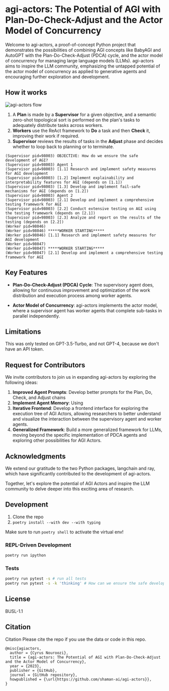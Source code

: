 # agi-actors: The Potential of AGI with Plan-Do-Check-Adjust and the Actor Model of Concurrency

Welcome to agi-actors, a proof-of-concept Python project that demonstrates the possibilities of combining AGI concepts like BabyAGI and AutoGPT with the Plan-Do-Check-Adjust (PDCA) cycle, and the actor model of concurrency for managing large language models (LLMs). agi-actors aims to inspire the LLM community, emphasizing the untapped potential of the actor model of concurrency as applied to generative agents and encouraging further exploration and development.

## How it works

![agi-actors flow](https://excalidraw.com/#json=6WozckHqWuhc2CfpR7Zoy,ptVrxBzWYIhpTTRezDUMhw)

1. A **Plan** is made by a **Supervisor** for a given objective, and a semantic zero-shot topological sort is performed on the plan's tasks to adequately distribute tasks across workers.
2. **Workers** use the ReAct framework to **Do** a task and then **Check** it, improving their work if required.
3. **Supervisor** reviews the results of tasks in the **Adjust** phase and decides whether to loop back to planning or to terminate.

```
(Supervisor pid=98003) OBJECTIVE: How do we ensure the safe development of AGI?
(Supervisor pid=98003) Agent 1
(Supervisor pid=98003) [1.1] Research and implement safety measures for AGI development
(Supervisor pid=98003) [1.2] Implement explainability and interpretability features for AGI (depends on [1.1])
(Supervisor pid=98003) [1.3] Develop and implement fail-safe mechanisms for AGI (depends on [1.2])
(Supervisor pid=98003) Agent 2
(Supervisor pid=98003) [2.1] Develop and implement a comprehensive testing framework for AGI
(Supervisor pid=98003) [2.2] Conduct extensive testing on AGI using the testing framework (depends on [2.1])
(Supervisor pid=98003) [2.3] Analyze and report on the results of the testing (depends on [2.2])
(Worker pid=98046)
(Worker pid=98046) *****WORKER STARTING*****
(Worker pid=98046) [1.1] Research and implement safety measures for AGI development
(Worker pid=98047)
(Worker pid=98047) *****WORKER STARTING*****
(Worker pid=98047) [2.1] Develop and implement a comprehensive testing framework for AGI
```

## Key Features

* **Plan-Do-Check-Adjust (PDCA) Cycle**: The supervisory agent does, allowing for continuous improvement and optimization of the work distribution and execution process among worker agents.

* **Actor Model of Concurrency**: agi-actors implements the actor model, where a supervisor agent has worker agents that complete sub-tasks in parallel independently.

## Limitations

This was only tested on GPT-3.5-Turbo, and not GPT-4, because we don't have an API token.

## Request for Contributors

We invite contributors to join us in expanding agi-actors by exploring the following ideas:

1. **Improved Agent Prompts**: Develop better prompts for the Plan, Do, Check, and Adjust chains
2. **Implement Agent Memory**: Using
3. **Iterative Frontend**: Develop a frontend interface for exploring the execution tree of AGI Actors, allowing researchers to better understand and visualize the interaction between the supervisory agent and worker agents.
4. **Generalized Framework**: Build a more generalized framework for LLMs, moving beyond the specific implementation of PDCA agents and exploring other possibilities for AGI Actors.

## Acknowledgments

We extend our gratitude to the two Python packages, langchain and ray, which have significantly contributed to the development of agi-actors.

Together, let's explore the potential of AGI Actors and inspire the LLM community to delve deeper into this exciting area of research.

## Development

1. Clone the repo
2. `poetry install --with dev --with typing`

Make sure to run `poetry shell` to activate the virtual env!

### REPL-Driven Development

```bash
poetry run ipython
```

### Tests

```bash
poetry run pytest -s # run all tests
poetry run pytest -s -k 'thinking' # How can we ensure the safe development of AGI?
```

## License

BUSL-1.1

## Citation

Citation
Please cite the repo if you use the data or code in this repo.

```
@misc{agiactors,
  author = {Cyrus Nouroozi},
  title = {agi-actors: The Potential of AGI with Plan-Do-Check-Adjust and the Actor Model of Concurrency},
  year = {2023},
  publisher = {GitHub},
  journal = {GitHub repository},
  howpublished = {\url{https://github.com/shaman-ai/agi-actors}},
}
```
